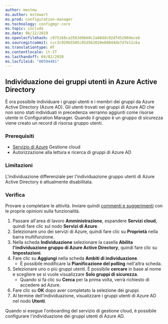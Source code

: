```yaml
---
author: mestew
ms.author: mstewart
ms.prod: configuration-manager
ms.technology: configmgr-core
ms.topic: include
ms.date: 06/12/2019
ms.openlocfilehash: c975168ca3563d9b60c2a88ddc92df452069ece6
ms.sourcegitcommit: ccc3c929b5585c05d562020e68044de7d7e11c6a
ms.translationtype: HT
ms.contentlocale: it-IT
ms.lasthandoff: 04/02/2020
ms.locfileid: "80594481"
---
```

## <a name="azure-active-directory-user-group-discovery"></a><a name="bkmk_aad-disco"></a> Individuazione dei gruppi utenti in Azure Active Directory

<!--3611956-->
È ora possibile individuare i gruppi utenti e i membri dei gruppi da Azure Active Directory (Azure AD). Gli utenti trovati nei gruppi di Azure AD che non sono stati individuati in precedenza verranno aggiunti come risorse utente in Configuration Manager. Quando il gruppo è un gruppo di sicurezza viene creato un record di risorsa gruppo utenti.

### <a name="prerequisites"></a>Prerequisiti

- [Servizio di Azure](/sccm/core/servers/deploy/configure/azure-services-wizard) Gestione cloud
- Autorizzazione alla lettura e ricerca di gruppi di Azure AD

### <a name="limitations"></a>Limitazioni

L'individuazione differenziale per l'individuazione gruppo utenti di Azure Active Directory è attualmente disabilitata.

### <a name="try-it-out"></a>Verifica

Provare a completare le attività. Inviare quindi [commenti e suggerimenti](/sccm/core/understand/find-help#product-feedback) con le proprie opinioni sulla funzionalità.

1. Passare all'area di lavoro **Amministrazione**, espandere **Servizi cloud**, quindi fare clic sul nodo **Servizi di Azure**.
1. Selezionare uno dei servizi di Azure, quindi fare clic su **Proprietà** nella barra multifunzione.
1. Nella scheda **Individuazione** selezionare la casella **Abilita l'individuazione gruppo di Azure Active Directory**, quindi fare clic su **Impostazioni**.
1. Fare clic su **Aggiungi** nella scheda **Ambiti di individuazione**.
    - È possibile modificare la **Pianificazione del polling** nell'altra scheda.
1. Selezionare uno o più gruppi utenti. È possibile **cercare** in base al nome e scegliere se si vuole visualizzare **Solo gruppi di sicurezza**.
    - Quando si fa clic su **Cerca** per la prima volta, verrà richiesto di accedere ad Azure.
1. Fare clic su **OK** dopo aver completato la selezione dei gruppi.
1. Al termine dell'individuazione, visualizzare i gruppi utenti di Azure AD nel nodo **Utenti**.

Quando si esegue l'onboarding del servizio di gestione cloud, è possibile configurare l'individuazione dei gruppi utenti di Azure AD.
